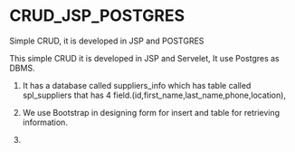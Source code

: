 # CRUD_JSP_POSTGRES
Simple CRUD, it is developed in JSP and POSTGRES

This simple CRUD it is developed in JSP and Servelet, It use 
Postgres as DBMS.

1. It has a database called suppliers_info
which has table called spl_suppliers 
that has 4 field.(id,first_name,last_name,phone,location),

2. We use Bootstrap in designing form for insert and table for retrieving information.

3.


